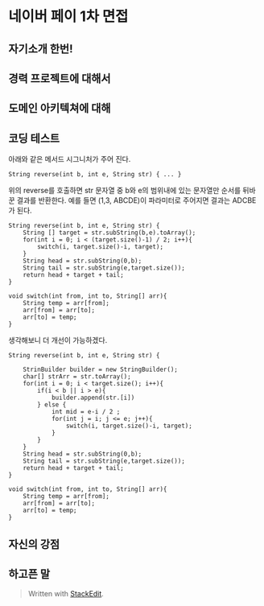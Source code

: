 # 네이버 페이 1차 면접

## 자기소개 한번!

## 경력 프로젝트에 대해서

## 도메인 아키텍쳐에 대해

## 코딩 테스트
아래와 같은 메서드 시그니처가 주어 진다. 
```
String reverse(int b, int e, String str) { ... }
```
위의 reverse를 호출하면 str 문자열 중 b와 e의 범위내에 있는 문자열만 순서를 뒤바꾼 결과를 반환한다. 예를 들면 (1,3, ABCDE)이 파라미터로 주어지면 결과는 ADCBE가 된다. 

``` // myAnswer
String reverse(int b, int e, String str) {
	String [] target = str.subString(b,e).toArray();
	for(int i = 0; i < (target.size()-1) / 2; i++){
		switch(i, target.size()-i, target);
	}
	String head = str.subString(0,b);
	String tail = str.subString(e,target.size());
	return head + target + tail;
}

void switch(int from, int to, String[] arr){
	String temp = arr[from];
	arr[from] = arr[to];
	arr[to] = temp;
}
```
생각해보니 더 개선이 가능하겠다.

``` // myAnswer
String reverse(int b, int e, String str) {
	
	StrinBuilder builder = new StringBuilder();
	char[] strArr = str.toArray();
	for(int i = 0; i < target.size(); i++){
		if(i < b || i > e){
			builder.append(str.[i])
		} else {
			int mid = e-i / 2 ; 
			for(int j = i; j <= e; j++){
				switch(i, target.size()-i, target);
			}
		}
	}
	String head = str.subString(0,b);
	String tail = str.subString(e,target.size());
	return head + target + tail;
}

void switch(int from, int to, String[] arr){
	String temp = arr[from];
	arr[from] = arr[to];
	arr[to] = temp;
}
```



## 자신의 강점

## 하고픈 말




> Written with [StackEdit](https://stackedit.io/).
<!--stackedit_data:
eyJoaXN0b3J5IjpbLTEyNjUyNzUxMDUsMTg2NTgwOTE3MF19
-->